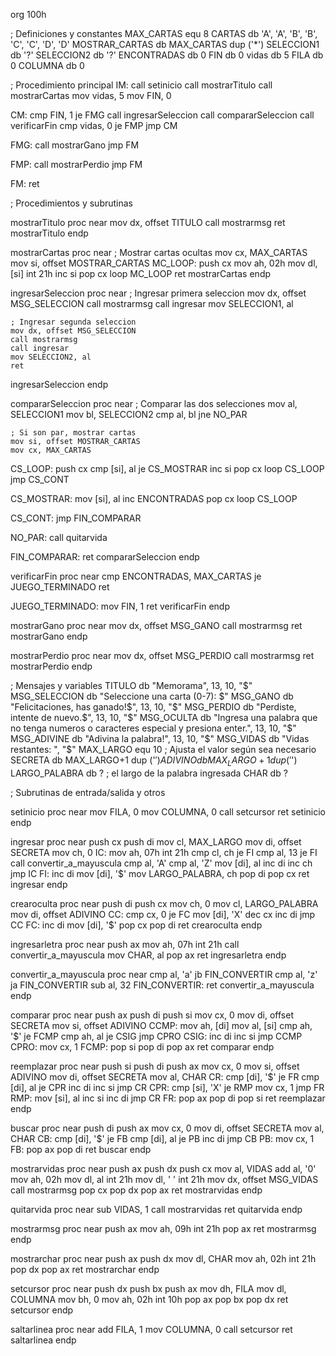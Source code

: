 org 100h

; Definiciones y constantes
MAX_CARTAS equ 8
CARTAS db 'A', 'A', 'B', 'B', 'C', 'C', 'D', 'D'
MOSTRAR_CARTAS db MAX_CARTAS dup ('*')
SELECCION1 db '?'
SELECCION2 db '?'
ENCONTRADAS db 0
FIN db 0
vidas db 5
FILA db 0
COLUMNA db 0


; Procedimiento principal
IM: call setinicio
    call mostrarTitulo
    call mostrarCartas
    mov vidas, 5
    mov FIN, 0

CM: cmp FIN, 1
    je FMG
    call ingresarSeleccion
    call compararSeleccion
    call verificarFin
    cmp vidas, 0
    je FMP
    jmp CM

FMG: call mostrarGano
     jmp FM

FMP: call mostrarPerdio
     jmp FM

FM: ret

; Procedimientos y subrutinas

mostrarTitulo proc near
    mov dx, offset TITULO
    call mostrarmsg
    ret
mostrarTitulo endp

mostrarCartas proc near
    ; Mostrar cartas ocultas
    mov cx, MAX_CARTAS
    mov si, offset MOSTRAR_CARTAS
MC_LOOP: push cx
         mov ah, 02h
         mov dl, [si]
         int 21h
         inc si
         pop cx
         loop MC_LOOP
    ret
mostrarCartas endp

ingresarSeleccion proc near
    ; Ingresar primera seleccion
    mov dx, offset MSG_SELECCION
    call mostrarmsg
    call ingresar
    mov SELECCION1, al

    ; Ingresar segunda seleccion
    mov dx, offset MSG_SELECCION
    call mostrarmsg
    call ingresar
    mov SELECCION2, al
    ret
ingresarSeleccion endp

compararSeleccion proc near
    ; Comparar las dos selecciones
    mov al, SELECCION1
    mov bl, SELECCION2
    cmp al, bl
    jne NO_PAR

    ; Si son par, mostrar cartas
    mov si, offset MOSTRAR_CARTAS
    mov cx, MAX_CARTAS
CS_LOOP: push cx
         cmp [si], al
         je CS_MOSTRAR
         inc si
         pop cx
         loop CS_LOOP
         jmp CS_CONT

CS_MOSTRAR: mov [si], al
            inc ENCONTRADAS
            pop cx
            loop CS_LOOP

CS_CONT: jmp FIN_COMPARAR

NO_PAR: call quitarvida

FIN_COMPARAR: ret
compararSeleccion endp

verificarFin proc near
    cmp ENCONTRADAS, MAX_CARTAS
    je JUEGO_TERMINADO
    ret

JUEGO_TERMINADO: mov FIN, 1
                 ret
verificarFin endp

mostrarGano proc near
    mov dx, offset MSG_GANO
    call mostrarmsg
    ret
mostrarGano endp

mostrarPerdio proc near
    mov dx, offset MSG_PERDIO
    call mostrarmsg
    ret
mostrarPerdio endp

; Mensajes y variables
TITULO db "Memorama", 13, 10, "$"
MSG_SELECCION db "Seleccione una carta (0-7): $"
MSG_GANO db "Felicitaciones, has ganado!$", 13, 10, "$"
MSG_PERDIO db "Perdiste, intente de nuevo.$", 13, 10, "$"
MSG_OCULTA db "Ingresa una palabra que no tenga numeros o caracteres especial y presiona enter.", 13, 10, "$"
MSG_ADIVINE db "Adivina la palabra!", 13, 10, "$"
MSG_VIDAS db "Vidas restantes: ", "$"
MAX_LARGO equ 10 ; Ajusta el valor según sea necesario
SECRETA db MAX_LARGO+1 dup ('$')
ADIVINO db MAX_LARGO+1 dup ('$')
LARGO_PALABRA db ? ; el largo de la palabra ingresada
CHAR db ?

; Subrutinas de entrada/salida y otros

setinicio proc near
    mov FILA, 0
    mov COLUMNA, 0
    call setcursor
    ret
setinicio endp

ingresar proc near
    push cx
    push di
    mov cl, MAX_LARGO
    mov di, offset SECRETA
    mov ch, 0
IC: mov ah, 07h
    int 21h
    cmp cl, ch
    je FI
    cmp al, 13
    je FI
    call convertir_a_mayuscula
    cmp al, 'A'
    cmp al, 'Z'
    mov [di], al
    inc di
    inc ch
    jmp IC
FI: inc di
    mov [di], '$'
    mov LARGO_PALABRA, ch
    pop di
    pop cx
    ret
ingresar endp

crearoculta proc near
    push di
    push cx
    mov ch, 0
    mov cl, LARGO_PALABRA
    mov di, offset ADIVINO
CC: cmp cx, 0
    je FC
    mov [di], 'X'
    dec cx
    inc di
    jmp CC
FC: inc di
    mov [di], '$'
    pop cx
    pop di
    ret
crearoculta endp

ingresarletra proc near
    push ax
    mov ah, 07h
    int 21h
    call convertir_a_mayuscula
    mov CHAR, al
    pop ax
    ret
ingresarletra endp

convertir_a_mayuscula proc near
    cmp al, 'a'
    jb FIN_CONVERTIR
    cmp al, 'z'
    ja FIN_CONVERTIR
    sub al, 32
FIN_CONVERTIR:
    ret
convertir_a_mayuscula endp

comparar proc near
    push ax
    push di
    push si
    mov cx, 0
    mov di, offset SECRETA
    mov si, offset ADIVINO
CCMP: mov ah, [di]
      mov al, [si]
      cmp ah, '$'
      je FCMP
      cmp ah, al
      je CSIG
      jmp CPRO
CSIG: inc di
      inc si
      jmp CCMP
CPRO: mov cx, 1
FCMP: pop si
      pop di
      pop ax
      ret
comparar endp

reemplazar proc near
    push si
    push di
    push ax
    mov cx, 0
    mov si, offset ADIVINO
    mov di, offset SECRETA
    mov al, CHAR
CR: cmp [di], '$'
    je FR
    cmp [di], al
    je CPR
    inc di
    inc si
    jmp CR
CPR: cmp [si], 'X'
    je RMP
    mov cx, 1
    jmp FR
RMP: mov [si], al
    inc si
    inc di
    jmp CR
FR: pop ax
    pop di
    pop si
    ret
reemplazar endp

buscar proc near
    push di
    push ax
    mov cx, 0
    mov di, offset SECRETA
    mov al, CHAR
CB: cmp [di], '$'
    je FB
    cmp [di], al
    je PB
    inc di
    jmp CB
PB: mov cx, 1
FB: pop ax
    pop di
    ret
buscar endp 

mostrarvidas proc near
    push ax
    push dx
    push cx
    mov al, VIDAS
    add al, '0'
    mov ah, 02h
    mov dl, al
    int 21h
    mov dl, ' '
    int 21h
    mov dx, offset MSG_VIDAS
    call mostrarmsg
    pop cx
    pop dx
    pop ax
    ret
mostrarvidas endp

quitarvida proc near
    sub VIDAS, 1
    call mostrarvidas
    ret
quitarvida endp

mostrarmsg proc near
    push ax
    mov ah, 09h
    int 21h
    pop ax
    ret
mostrarmsg endp

mostrarchar proc near
    push ax
    push dx
    mov dl, CHAR
    mov ah, 02h
    int 21h
    pop dx
    pop ax
    ret
mostrarchar endp

setcursor proc near
    push dx
    push bx
    push ax
    mov dh, FILA
    mov dl, COLUMNA
    mov bh, 0
    mov ah, 02h
    int 10h
    pop ax
    pop bx
    pop dx
    ret
setcursor endp

saltarlinea proc near
    add FILA, 1
    mov COLUMNA, 0
    call setcursor
    ret
saltarlinea endp
